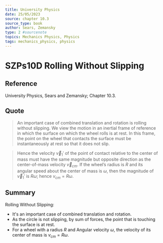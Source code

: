 ```yaml
---
title: University Physics
date: 25/05/2023
source: chapter 10.3
source_type: book 
author: Sears, Zemansky
type: 2 #sourcenote
topics: Mechanics Physics, Physics
tags: mechanics_physics, physics
---
```

# SZPs10D Rolling Without Slipping

## **Reference**
University Physics, Sears and Zemansky; Chapter 10.3.

## **Quote**
> An important case of combined translation and rotation is rolling without slipping. 
We view the motion in an inertial frame of reference in 
which the surface on which the wheel rolls is at rest. In this frame, the point on the wheel that contacts the surface must be instantaneously at rest so that it does not slip.

> Hence the velocity $\vec{v}_1'$ of the point of contact relative to the center of mass must have the same magnitude but opposite direction as the center-of-mass velocity $\vec{v}_{cm}$. If the wheel’s radius is $R$ and its angular speed about the center of mass is $\omega$, then the magnitude of $\vec{v}_1'$ is $R\omega$; hence $v_{cm} = R\omega$.

## **Summary**
Rolling Without Slipping:
- It's an important case of combined translation and rotation.
- As the circle is not slipping, by sum of forces, the point that is touching the surface is at rest.
- For a wheel with a radius $R$ and Angular velocity $\omega$, the velocity of its center of mass is $v_{cm} = R\omega$.
